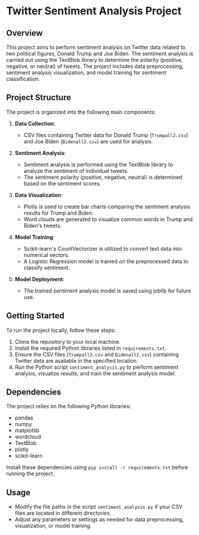 # Twitter Sentiment Analysis Project

## Overview

This project aims to perform sentiment analysis on Twitter data related to two political figures, Donald Trump and Joe Biden. The sentiment analysis is carried out using the TextBlob library to determine the polarity (positive, negative, or neutral) of tweets. The project includes data preprocessing, sentiment analysis visualization, and model training for sentiment classification.

## Project Structure

The project is organized into the following main components:

1. **Data Collection**:
   - CSV files containing Twitter data for Donald Trump (`Trumpall2.csv`) and Joe Biden (`Bidenall2.csv`) are used for analysis.

2. **Sentiment Analysis**:
   - Sentiment analysis is performed using the TextBlob library to analyze the sentiment of individual tweets.
   - The sentiment polarity (positive, negative, neutral) is determined based on the sentiment scores.

3. **Data Visualization**:
   - Plotly is used to create bar charts comparing the sentiment analysis results for Trump and Biden.
   - Word clouds are generated to visualize common words in Trump and Biden's tweets.

4. **Model Training**:
   - Scikit-learn's CountVectorizer is utilized to convert text data into numerical vectors.
   - A Logistic Regression model is trained on the preprocessed data to classify sentiment.

5. **Model Deployment**:
   - The trained sentiment analysis model is saved using joblib for future use.

## Getting Started

To run the project locally, follow these steps:

1. Clone the repository to your local machine.
2. Install the required Python libraries listed in `requirements.txt`.
3. Ensure the CSV files (`Trumpall2.csv` and `Bidenall2.csv`) containing Twitter data are available in the specified location.
4. Run the Python script `sentiment_analysis.py` to perform sentiment analysis, visualize results, and train the sentiment analysis model.

## Dependencies

The project relies on the following Python libraries:

- pandas
- numpy
- matplotlib
- wordcloud
- TextBlob
- plotly
- scikit-learn

Install these dependencies using `pip install -r requirements.txt` before running the project.

## Usage

- Modify the file paths in the script `sentiment_analysis.py` if your CSV files are located in different directories.
- Adjust any parameters or settings as needed for data preprocessing, visualization, or model training.


